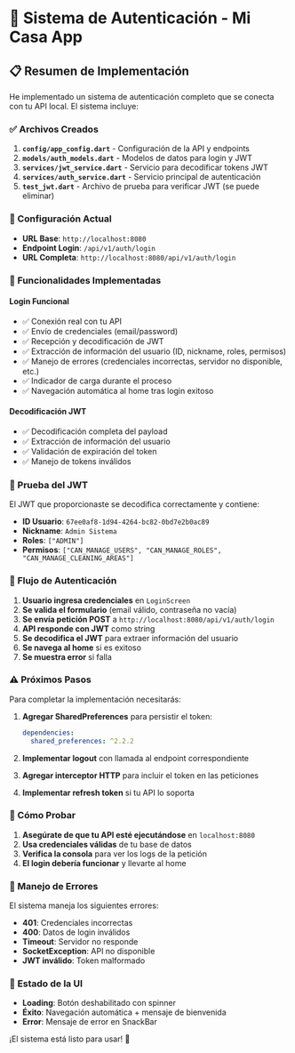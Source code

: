 # 🔐 Sistema de Autenticación - Mi Casa App

## 📋 Resumen de Implementación

He implementado un sistema de autenticación completo que se conecta con tu API local. El sistema incluye:

### ✅ Archivos Creados

1. **`config/app_config.dart`** - Configuración de la API y endpoints
2. **`models/auth_models.dart`** - Modelos de datos para login y JWT
3. **`services/jwt_service.dart`** - Servicio para decodificar tokens JWT
4. **`services/auth_service.dart`** - Servicio principal de autenticación
5. **`test_jwt.dart`** - Archivo de prueba para verificar JWT (se puede eliminar)

### 🔧 Configuración Actual

- **URL Base**: `http://localhost:8080`
- **Endpoint Login**: `/api/v1/auth/login`
- **URL Completa**: `http://localhost:8080/api/v1/auth/login`

### 🚀 Funcionalidades Implementadas

#### Login Funcional
- ✅ Conexión real con tu API
- ✅ Envío de credenciales (email/password)
- ✅ Recepción y decodificación de JWT
- ✅ Extracción de información del usuario (ID, nickname, roles, permisos)
- ✅ Manejo de errores (credenciales incorrectas, servidor no disponible, etc.)
- ✅ Indicador de carga durante el proceso
- ✅ Navegación automática al home tras login exitoso

#### Decodificación JWT
- ✅ Decodificación completa del payload
- ✅ Extracción de información del usuario
- ✅ Validación de expiración del token
- ✅ Manejo de tokens inválidos

### 🧪 Prueba del JWT

El JWT que proporcionaste se decodifica correctamente y contiene:
- **ID Usuario**: `67ee0af8-1d94-4264-bc82-0bd7e2b0ac89`
- **Nickname**: `Admin Sistema`
- **Roles**: `["ADMIN"]`
- **Permisos**: `["CAN_MANAGE_USERS", "CAN_MANAGE_ROLES", "CAN_MANAGE_CLEANING_AREAS"]`

### 🔄 Flujo de Autenticación

1. **Usuario ingresa credenciales** en `LoginScreen`
2. **Se valida el formulario** (email válido, contraseña no vacía)
3. **Se envía petición POST** a `http://localhost:8080/api/v1/auth/login`
4. **API responde con JWT** como string
5. **Se decodifica el JWT** para extraer información del usuario
6. **Se navega al home** si es exitoso
7. **Se muestra error** si falla

### ⚠️ Próximos Pasos

Para completar la implementación necesitarás:

1. **Agregar SharedPreferences** para persistir el token:
   ```yaml
   dependencies:
     shared_preferences: ^2.2.2
   ```

2. **Implementar logout** con llamada al endpoint correspondiente

3. **Agregar interceptor HTTP** para incluir el token en las peticiones

4. **Implementar refresh token** si tu API lo soporta

### 🧪 Cómo Probar

1. **Asegúrate de que tu API esté ejecutándose** en `localhost:8080`
2. **Usa credenciales válidas** de tu base de datos
3. **Verifica la consola** para ver los logs de la petición
4. **El login debería funcionar** y llevarte al home

### 🐛 Manejo de Errores

El sistema maneja los siguientes errores:
- **401**: Credenciales incorrectas
- **400**: Datos de login inválidos
- **Timeout**: Servidor no responde
- **SocketException**: API no disponible
- **JWT inválido**: Token malformado

### 📱 Estado de la UI

- **Loading**: Botón deshabilitado con spinner
- **Éxito**: Navegación automática + mensaje de bienvenida
- **Error**: Mensaje de error en SnackBar

¡El sistema está listo para usar! 🎉
